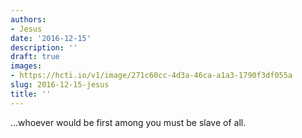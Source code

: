 ```yaml
---
authors:
- Jesus
date: '2016-12-15'
description: ''
draft: true
images:
- https://hcti.io/v1/image/271c60cc-4d3a-46ca-a1a3-1790f3df055a
slug: 2016-12-15-jesus
title: ''
---
```


...whoever would be first among you must be slave of all.